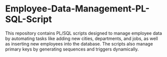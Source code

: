 # Employee-Data-Management-PL-SQL-Script
This repository contains PL/SQL scripts designed to manage employee data by automating tasks like adding new cities, departments, and jobs, as well as inserting new employees into the database. The scripts also manage primary keys by generating sequences and triggers dynamically.
